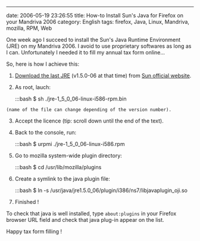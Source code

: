 ---
date: 2006-05-19 23:26:55
title: How-to Install Sun's Java for Firefox on your Mandriva 2006
category: English
tags: firefox, Java, Linux, Mandriva, mozilla, RPM, Web

One week ago I succeed to install the Sun's Java Runtime Environment (JRE) on my Mandriva 2006. I avoid to use proprietary softwares as long as I can. Unfortunately I needed it to fill my annual tax form online...

So, here is how I achieve this:

  1. [Download the last JRE](http://jdl.sun.com/webapps/download/AutoDL?BundleId=10335) (v1.5.0-06 at that time) from [Sun official website](http://java.com/download).

  2. As root, lauch:

        :::bash
        $ sh ./jre-1_5_0_06-linux-i586-rpm.bin

    (name of the file can change depending of the version number).

  3. Accept the licence (tip: scroll down until the end of the text).

  4. Back to the console, run:

        :::bash
        $ urpmi ./jre-1_5_0_06-linux-i586.rpm

  5. Go to mozilla system-wide plugin directory:

        :::bash
        $ cd /usr/lib/mozilla/plugins

  6. Create a symlink to the java plugin file:

        :::bash
        $ ln -s /usr/java/jre1.5.0_06/plugin/i386/ns7/libjavaplugin_oji.so

  7. Finished !

To check that java is well installed, type `about:plugins` in your Firefox browser URL field and check that java plug-in appear on the list.

Happy tax form filling !
